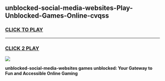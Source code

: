 
## unblocked-social-media-websites-Play-Unblocked-Games-Online-cvqss
<h3>
<a href="https://premium76.site?title=unblocked-social-media-websites&ref=25A">CLICK TO PLAY</a></h3>
<hr>

<h3>
<a href="https://premium76.site?title=unblocked-social-media-websites&ref=25A">CLICK 2 PLAY</a>
  
</h3>

<a href="https://premium76.site?title=unblocked-social-media-websites&ref=25A"><img src="https://clearcache.store/games.png"></a>


**unblocked-social-media-websites games unblocked: Your Gateway to Fun and Accessible Online Gaming**

